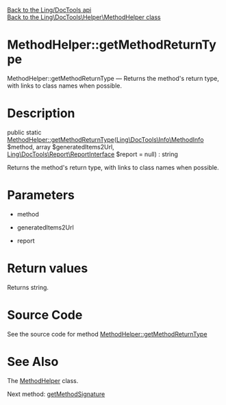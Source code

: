 [Back to the Ling/DocTools api](https://github.com/lingtalfi/DocTools/blob/master/doc/api/Ling/DocTools.md)<br>
[Back to the Ling\DocTools\Helper\MethodHelper class](https://github.com/lingtalfi/DocTools/blob/master/doc/api/Ling/DocTools/Helper/MethodHelper.md)


MethodHelper::getMethodReturnType
================



MethodHelper::getMethodReturnType — Returns the method's return type, with links to class names when possible.




Description
================


public static [MethodHelper::getMethodReturnType](https://github.com/lingtalfi/DocTools/blob/master/doc/api/Ling/DocTools/Helper/MethodHelper/getMethodReturnType.md)([Ling\DocTools\Info\MethodInfo](https://github.com/lingtalfi/DocTools/blob/master/doc/api/Ling/DocTools/Info/MethodInfo.md) $method, array $generatedItems2Url, [Ling\DocTools\Report\ReportInterface](https://github.com/lingtalfi/DocTools/blob/master/doc/api/Ling/DocTools/Report/ReportInterface.md) $report = null) : string




Returns the method's return type, with links to class names when possible.




Parameters
================


- method

    

- generatedItems2Url

    

- report

    


Return values
================

Returns string.








Source Code
===========
See the source code for method [MethodHelper::getMethodReturnType](https://github.com/lingtalfi/DocTools/blob/master/Helper/MethodHelper.php#L29-L68)


See Also
================

The [MethodHelper](https://github.com/lingtalfi/DocTools/blob/master/doc/api/Ling/DocTools/Helper/MethodHelper.md) class.

Next method: [getMethodSignature](https://github.com/lingtalfi/DocTools/blob/master/doc/api/Ling/DocTools/Helper/MethodHelper/getMethodSignature.md)<br>

